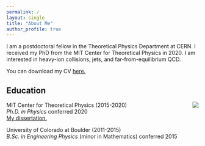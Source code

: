 ```yaml
---
permalink: /
layout: single
title: "About Me"
author_profile: true
---    
```


I am a postdoctoral fellow in the Theoretical Physics Department at CERN. I received my PhD from the MIT Center for Theoretical Physics in 2020.
I am interested in heavy-ion collisions, jets, and far-from-equilibrium QCD.

You can download my CV <a href="https://jasminebrewer.github.io/assets/files/JasmineBrewer_CV.pdf" target="_blank">here.</a>

## Education

<img align="right" src="https://jasminebrewer.github.io\|
/assets/images/MIT.png" />

MIT Center for Theoretical Physics (2015-2020)  
*Ph.D. in Physics* conferred 2020  
<a href="https://jasminebrewer.github.io/assets/files/brewer-phd-physics-2020.pdf" target="_blank">My dissertation.</a>  

University of Colorado at Boulder (2011-2015)  
*B.Sc. in Engineering Physics* (minor in Mathematics) conferred 2015

<!---## Bio

From 2015 - 2020 I was a Ph.D student in the Center for Theoretical Physics at MIT. I was funded by a Presidential fellowship from MIT and a graduate fellowship from the National Science Foundation.

I grew up in Bozeman, MT.--->